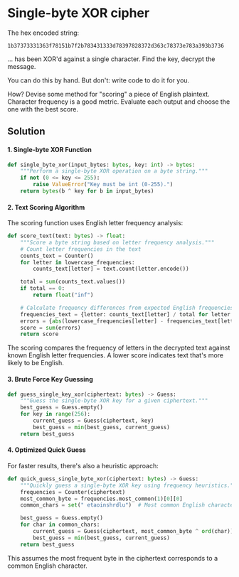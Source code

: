 # Single-byte XOR cipher

The hex encoded string:

```plaintext
1b37373331363f78151b7f2b783431333d78397828372d363c78373e783a393b3736
```

... has been XOR'd against a single character. Find the key, decrypt the message.

You can do this by hand. But don't: write code to do it for you.

How? Devise some method for "scoring" a piece of English plaintext. Character frequency is a good metric. Evaluate each output and choose the one with the best score.

## Solution

#### 1. Single-byte XOR Function
```python
def single_byte_xor(input_bytes: bytes, key: int) -> bytes:
    """Perform a single-byte XOR operation on a byte string."""
    if not (0 <= key <= 255):
        raise ValueError("Key must be int (0-255).")
    return bytes(b ^ key for b in input_bytes)
```

#### 2. Text Scoring Algorithm
The scoring function uses English letter frequency analysis:

```python
def score_text(text: bytes) -> float:
    """Score a byte string based on letter frequency analysis."""
    # Count letter frequencies in the text
    counts_text = Counter()
    for letter in lowercase_frequencies:
        counts_text[letter] = text.count(letter.encode())

    total = sum(counts_text.values())
    if total == 0:
        return float("inf")

    # Calculate frequency differences from expected English frequencies
    frequencies_text = {letter: counts_text[letter] / total for letter in lowercase_frequencies}
    errors = {abs(lowercase_frequencies[letter] - frequencies_text[letter]) for letter in lowercase_frequencies}
    score = sum(errors)
    return score
```

The scoring compares the frequency of letters in the decrypted text against known English letter frequencies. A lower score indicates text that's more likely to be English.

#### 3. Brute Force Key Guessing
```python
def guess_single_key_xor(ciphertext: bytes) -> Guess:
    """Guess the single-byte XOR key for a given ciphertext."""
    best_guess = Guess.empty()
    for key in range(256):
        current_guess = Guess(ciphertext, key)
        best_guess = min(best_guess, current_guess)
    return best_guess
```

#### 4. Optimized Quick Guess
For faster results, there's also a heuristic approach:

```python
def quick_guess_single_byte_xor(ciphertext: bytes) -> Guess:
    """Quickly guess a single-byte XOR key using frequency heuristics."""
    frequencies = Counter(ciphertext)
    most_common_byte = frequencies.most_common(1)[0][0]
    common_chars = set(" etaoinshrdlu")  # Most common English characters

    best_guess = Guess.empty()
    for char in common_chars:
        current_guess = Guess(ciphertext, most_common_byte ^ ord(char))
        best_guess = min(best_guess, current_guess)
    return best_guess
```

This assumes the most frequent byte in the ciphertext corresponds to a common English character.
